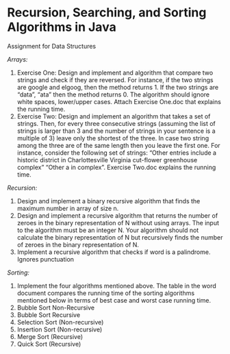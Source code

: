# Recursion, Searching, and Sorting Algorithms in Java
Assignment for Data Structures

*Arrays:*
1. Exercise One: Design and implement and algorithm that compare two strings and check if they are reversed. For instance, if the two strings are google and elgoog, then the method returns 1. If the two strings are “data”, “ata” then the method returns 0. The algorithm should ignore white spaces, lower/upper cases. Attach Exercise One.doc that explains the running time.
2. Exercise Two: Design and implement an algorithm that takes a set of strings. Then, for every three consecutive strings (assuming the list of strings is larger than 3 and the number of strings in your sentence is a multiple of 3) leave only the shortest of the three. In case two string among the three are of the same length then you leave the first one.
For instance, consider the following set of strings: “Other entries include a historic district in Charlottesville Virginia cut-flower greenhouse complex” “Other a in complex”. Exercise Two.doc explains the running time.

*Recursion:*
1. Design and implement a binary recursive algorithm that finds the maximum number in array of size n.
2. Design and implement a recursive algorithm that returns the number of zeroes in the binary representation of N without using arrays. The input to the algorithm must be an integer N. Your algorithm should not calculate the binary representation of N but recursively finds the number of zeroes in the binary representation of N. 
3. Implement a recursive algorithm that checks if word is a palindrome. Ignores punctuation

*Sorting:*
1. Implement the four algorithms mentioned above.
The table in the word document compares the running time of the sorting algorithms mentioned below in terms of best case and worst case running time.
1. Bubble Sort Non-Recursive 
2. Bubble Sort Recursive 
3. Selection Sort (Non-recursive) 
4. Insertion Sort (Non-recursive) 
5. Merge Sort (Recursive)
6. Quick Sort (Recursive)
